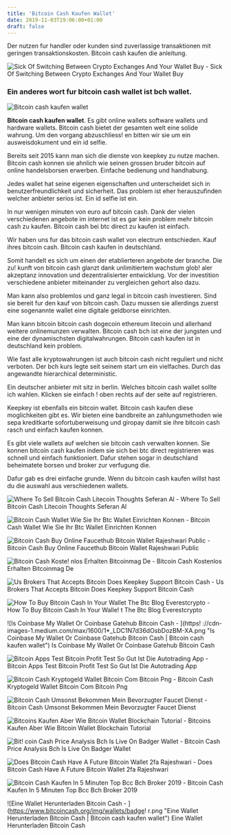 ```yaml
---
title: 'Bitcoin Cash Kaufen Wallet'
date: 2019-11-03T19:06:00+01:00
draft: false
---
```


Der nutzen fur handler oder kunden sind zuverlassige transaktionen mit geringen transaktionskosten. Bitcoin cash kaufen die anleitung.

![Sick Of Switching Between Crypto Exchanges And Your Wallet Buy - ](https://i.pinimg.com/originals/3b/cd/87/3bcd87bc840ce06660be6f5e36337e22.jpg "Sick Of Switching Between Crypto Exchanges And Your Wallet Buy | Bitcoin cash kaufen wallet") Sick Of Switching Between Crypto Exchanges And Your Wallet Buy

### Ein anderes wort fur bitcoin cash wallet ist bch wallet.

![Bitcoin cash kaufen wallet](https://kryptokenner.de/wp-content/uploads/2017/08/Bitcoin-Cash-Exodus-1024x585.jpg "Bitcoin cash kaufen wallet")

**Bitcoin cash kaufen wallet**. Es gibt online wallets software wallets und hardware wallets. Bitcoin cash bietet der gesamten welt eine solide wahrung. Um den vorgang abzuschliess! en bitten wir sie um ein ausweisdokument und ein id selfie.

Bereits seit 2015 kann man sich die dienste von keepkey zu nutze machen. Bitcoin cash konnen sie ahnlich wie seinen grossen bruder bitcoin auf online handelsborsen erwerben. Einfache bedienung und handhabung.

Jedes wallet hat seine eigenen eigenschaften und unterscheidet sich in benutzerfreundlichkeit und sicherheit. Das problem ist eher herauszufinden welcher anbieter serios ist. Ein id selfie ist ein.

In nur wenigen minuten von euro auf bitcoin cash. Dank der vielen verschiedenen angebote im internet ist es gar kein problem mehr bitcoin cash zu kaufen. Bitcoin cash bei btc direct zu kaufen ist einfach.

Wir haben uns fur das bitcoin cash wallet von electrum entschieden. Kauf ihres bitcoin cash. Bitcoin cash kaufen in deutschland.

Somit handelt es sich um einen der etablierteren angebote der branche. Die zu! kunft von bitcoin cash glanzt dank unlimitiertem wachstum glob! aler akzeptanz innovation und dezentralisierter entwicklung. Vor der investition verschiedene anbieter miteinander zu vergleichen gehort also dazu.

Man kann also problemlos und ganz legal in bitcoin cash investieren. Sind sie bereit fur den kauf von bitcoin cash. Dazu mussen sie allerdings zuerst eine sogenannte wallet eine digitale geldborse einrichten.

Man kann bitcoin bitcoin cash dogecoin ethereum litecoin und allerhand weitere onlinemunzen verwalten. Bitcoin cash bch ist eine der jungsten und eine der dynamischsten digitalwahrungen. Bitcoin cash kaufen ist in deutschland kein problem.

Wie fast alle kryptowahrungen ist auch bitcoin cash nicht reguliert und nicht verboten. Der bch kurs legte seit seinem start um ein vielfaches. Durch das angewandte hierarchical deterministic.

Ein deutscher anbieter mit sitz in berlin. Welches bitcoin cash wallet sollte ich wahlen. Klicken sie einfach ! oben rechts auf der seite auf registrieren.

Keepkey ist ebenfalls ein bitcoin wallet. Bitcoin cash kaufen diese moglichkeiten gibt es. Wir bieten eine bandbreite an zahlungsmethoden wie sepa kreditkarte sofortuberweisung und giropay damit sie ihre bitcoin cash rasch und einfach kaufen konnen.

Es gibt viele wallets auf welchen sie bitcoin cash verwalten konnen. Sie konnen bitcoin cash kaufen indem sie sich bei btc direct registrieren was schnell und einfach funktioniert. Dafur stehen sogar in deutschland beheimatete borsen und broker zur verfugung die.

Dafur gab es drei einfache grunde. Wenn du bitcoin cash kaufen willst hast du die auswahl aus verschiedenen wallets.

![Where To Sell Bitcoin Cash Litecoin Thoughts Seferan Al - ](https://support.zebpay.com/hc/article_attachments/360000132229/Screenshot_20180125-185737.png "Wher!   e To Sell Bitcoin Cash Litecoin Thoughts Seferan Al | Bitcoin cash kauf!   en wallet") Where To Sell Bitcoin Cash Litecoin Thoughts Seferan Al

![Bitcoin Cash Wallet Wie Sie Ihr Btc Wallet Einrichten Konnen - ](https://coin-hero.de/wp-content/uploads/2017/09/Schritt-2-Wallet-Erstellung-Bitcoin-Cash.png "Bitcoin Cash Wallet Wie Sie Ihr Btc Wallet Einrichten Konnen | Bitcoin cash kaufen wallet") Bitcoin Cash Wallet Wie Sie Ihr Btc Wallet Einrichten Konnen

![Bitcoin Cash Buy Online Faucethub Bitcoin Wallet Rajeshwari Public - ](https://i.ytimg.com/vi/7r5BJGOQ3UE/maxresdefault.jpg "Bitcoin Cash Buy Online Faucethub Bitcoin Wallet Rajeshwari Public | Bitcoin cash kaufen wallet") Bitcoin Cash Buy Online Faucethub Bitcoin Wallet Rajeshwari Public

![Bitcoin Cash Koste!   nlos Erhalten Bitcoinmag De - ](https://www.bitcoinmag.de/wp-content/uploads/2017/08/420-exodus-wallet-pm.jpg "Bitcoin Cash Kostenlos Erhalten Bitcoinmag De | Bitcoin cash kaufen wallet") Bitcoin Cash Kostenlos Erhalten Bitcoinmag De

![Us Brokers That Accepts Bitcoin Does Keepkey Support Bitcoin Cash - ](https://bitcoinexchangeguide.com/wp-content/uploads/2018/11/Binance-to-Support-The-Bitcoin-Cash-BCH-Hard-Fork-Scheduled-for-November-15th-696x449.jpg "Us Brokers That Accepts Bitcoin Does Keepkey Support Bitcoin Cash | Bitcoin cash kaufen wallet") Us Brokers That Accepts Bitcoin Does Keepkey Support Bitcoin Cash

![How To Buy Bitcoin Cash In Your Wallet The Btc Blog Everestcrypto - ](https://everestcrypto.com/wp-content/uploads/2018/01/1*eBTmmilUWQ4H8_TlxYPUcg.png "How To Buy Bitcoin Cash In Your Wallet The Btc Blog Everestcrypto | Bitcoin cash kaufen wallet") How To Buy Bitcoin Cash In Your Walle! t The Btc Blog Everestcrypto

![Is Coinbase My Wallet Or Coinbase Gatehub Bitcoin Cash - ](https!   ://cdn-images-1.medium.com/max/1600/1*_LDC1N7d36dOsbDozBM-XA.png "Is Coinbase My Wallet Or Coinbase Gatehub Bitcoin Cash | Bitcoin cash kaufen wallet") Is Coinbase My Wallet Or Coinbase Gatehub Bitcoin Cash

![Bitcoin Apps Test Bitcoin Profit Test So Gut Ist Die Autotrading App - ](http://parkbankduo.de/img/e45cf4939f17b51f2f3cd0463ed9dacf.jpg "Bitcoin Apps Test Bitcoin Profit Test So Gut Ist Die Autotrading App | Bitcoin cash kaufen wallet") Bitcoin Apps Test Bitcoin Profit Test So Gut Ist Die Autotrading App

![Bitcoin Cash Kryptogeld Wallet Bitcoin Com Bitcoin Png - ](https://banner2.kisspng.com/20180324/qyw/kisspng-bitcoin-cash-cryptocurrency-wallet-bitcoin-com-bitcoin-5ab6e3407dd180.8490289215219351685154.jpg "Bitcoin Cash Kryptogel!   d Wallet Bitcoin Com Bitcoin Png | Bitcoin cash kaufen wallet") Bitcoin Cash Kryptogeld Wallet Bitcoin Com Bitcoin Png

![Bitcoin Cash Umsonst Bekommen Mein Bevorzugter Faucet Dienst - ](https://investincoins.files.wordpress.com/2017/12/img_3134.jpg?w=616 "Bitcoin Cash Umsonst Bekommen Mein Bevorzugter Faucet Dienst | Bitcoin cash kaufen wallet") Bitcoin Cash Umsonst Bekommen Mein Bevorzugter Faucet Dienst

![Bitcoins Kaufen Aber Wie Bitcoin Wallet Blockchain Tutorial - ](https://i.ytimg.com/vi/z1DSPd2xPEU/maxresdefault.jpg "Bitcoins Kaufen Aber Wie Bitcoin Wallet Blockchain Tutorial | Bitcoin cash kaufen wallet") Bitcoins Kaufen Aber Wie Bitcoin Wallet Blockchain Tutorial

![Bit!   coin Cash Price Analysis Bch Is Live On Badger Wallet - ](https://www.cryptonewsz.com/wp-content/uploads/2019/06/BITCOIN-CASH-Cryptonewsz-02.png "Bitcoi!   n Cash Price Analysis Bch Is Live On Badger Wallet | Bitcoin cash kaufen wallet") Bitcoin Cash Price Analysis Bch Is Live On Badger Wallet

![Does Bitcoin Cash Have A Future Bitcoin Wallet 2fa Rajeshwari - ](https://everestcrypto.com/wp-content/uploads/2018/04/BTC-interface.png "Does Bitcoin Cash Have A Future Bitcoin Wallet 2fa Rajeshwari | Bitcoin cash kaufen wallet") Does Bitcoin Cash Have A Future Bitcoin Wallet 2fa Rajeshwari

![Bitcoin Cash Kaufen In 5 Minuten Top Bcc Bch Broker 2019 - ](https://kryptoszene.de/wp-content/uploads/2018/05/Fenster-zum-Kaufen-von-Bitcoin-Cash-auf-Coinbase-1024x750.png "Bitcoin Cash Kaufen In 5 Minuten Top Bcc Bch Broker 2019 | Bitcoin cash kaufen wallet") Bitcoin Cash Kaufen In 5 Minuten Top Bcc Bch Broker 2019

![Eine Wallet Herunterladen Bitcoin Cash - ](https://www.bitcoincash.org/img/wallets/badge!   r.png "Eine Wallet Herunterladen Bitcoin Cash | Bitcoin cash kaufen wallet") Eine Wallet Herunterladen Bitcoin Cash